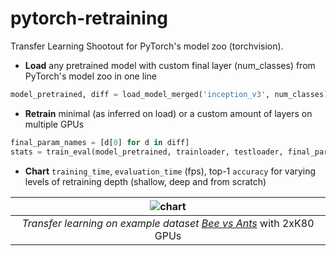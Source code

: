 # pytorch-retraining
Transfer Learning Shootout for PyTorch's model zoo (torchvision).

* **Load** any pretrained model with custom final layer (num_classes) from PyTorch's model zoo in one line
```python
model_pretrained, diff = load_model_merged('inception_v3', num_classes)
```

* **Retrain** minimal (as inferred on load) or a custom amount of layers on multiple GPUs
```python
final_param_names = [d[0] for d in diff]
stats = train_eval(model_pretrained, trainloader, testloader, final_params)
```

* **Chart** `training_time`, `evaluation_time` (fps), top-1 `accuracy` for varying levels of retraining depth (shallow, deep and from scratch)

|  ![chart](https://raw.githubusercontent.com/ahirner/pytorch-retraining/master/diagram_bees.png) | 
|:---:|
| *Transfer learning on example dataset [Bee vs Ants](http://pytorch.org/tutorials/beginner/transfer_learning_tutorial.html)* with 2xK80 GPUs|
